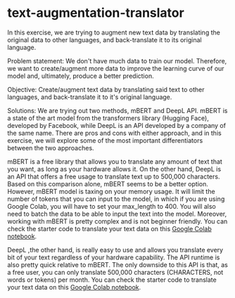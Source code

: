 # text-augmentation-translator
In this exercise, we are trying to augment new text data by translating the original data to other languages, and back-translate it to its original language.

Problem statement: We don't have much data to train our model. Therefore, we want to create/augment more data to improve the learning curve of our model and, ultimately, produce a better prediction. 

Objective: Create/augment text data by translating said text to other languages, and back-translate it to it's original language.

Solutions: We are trying out two methods, mBERT and DeepL API. mBERT is a state of the art model from the transformers library (Hugging Face), developed by Facebook, while DeepL is an API developed by a company of the same name. There are pros and cons with either approach, and in this exercise, we will explore some of the most important differentiators between the two approaches.

mBERT is a free library that allows you to translate any amount of text that you want, as long as your hardware allows it. On the other hand, DeepL is an API that offers a free usage to translate text up to 500,000 characters. Based on this comparison alone, mBERT seems to be a better option. However, mBERT model is taxing on your memory usage. It will limit the number of tokens that you can input to the model, in which if you are using Google Colab, you will have to set your max_length to 400. You will also need to batch the data to be able to input the text into the model. Moreover, working with mBERT is pretty complex and is not beginner friendly. You can check the starter code to translate your text data on this [Google Colab notebook](https://colab.research.google.com/drive/1YOcADEerK4a05HHML6fSIZ8xnqiTH91g#scrollTo=lweu9qYR5Xf7).

DeepL ,the other hand, is really easy to use and allows you translate every bit of your text regardless of your hardware capability. The API runtime is also pretty quick relative to mBERT. The only downside to this API is that, as a free user, you can only translate 500,000 characters (CHARACTERS, not words or tokens) per month. You can check the starter code to translate your text data on this [Google Colab notebook](https://colab.research.google.com/drive/1wx_JQ3Hj41voCxrz9wWIAU6Ba8k2JpjY#scrollTo=6azaKPygish4).
